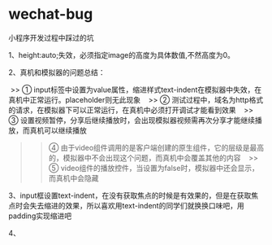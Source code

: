 # wechat-bug
小程序开发过程中踩过的坑

1、height:auto;失效，必须指定image的高度为具体数值,不然高度为0。

2、真机和模拟器的问题总结：  
  
  >> ① input标签中设置为value属性，缩进样式text-indent在模拟器中失效，在真机中正常运行。placeholder则无此现象  
  >> ② 测试过程中，域名为http格式的请求，在模拟器下可以正常运行，在真机中必须打开调试才能看到效果  
  >> ③ 设置视频暂停，分享后继续播放时，会出现模拟器视频需再次分享才能继续播放，而真机可以继续播放  
  >> ④ 由于video组件调用的是客户端创建的原生组件，它的层级是最高的，模拟器中不会出现这个问题，而真机中会覆盖其他的内容  
  >> ⑤ video组件的播放控件，当设置为false时，模拟器中还会显示，而真机中会隐藏  
  
3、input框设置text-indent，在没有获取焦点的时候是有效果的，但是在获取焦点时会失去缩进的效果，所以喜欢用text-indent的同学们就换换口味吧，用padding实现缩进吧  

4、
